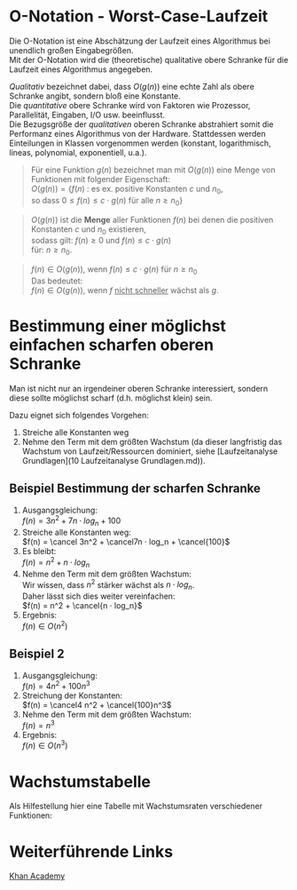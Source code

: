 # O-Notation - Worst-Case-Laufzeit
Die O-Notation ist eine Abschätzung der Laufzeit eines Algorithmus bei unendlich großen Eingabegrößen.  
Mit der O-Notation wird die (theoretische) qualitative obere Schranke für die Laufzeit eines Algorithmus angegeben.

*Qualitativ* bezeichnet dabei, dass $O(g(n))$ eine echte Zahl als obere Schranke angibt, sondern bloß eine Konstante.  
Die *quantitative* obere Schranke wird von Faktoren wie Prozessor, Parallelität, Eingaben, I/O usw. beeinflusst.  
Die Bezugsgröße der *qualitativen* oberen Schranke abstrahiert somit die Performanz eines Algorithmus von der Hardware. Stattdessen werden Einteilungen in Klassen vorgenommen werden (konstant, logarithmisch, lineas, polynomial, exponentiell, u.a.).

> Für eine Funktion $g(n)$ bezeichnet man mit $O(g(n))$ eine Menge von Funktionen mit folgender Eigenschaft:  
> $O(g(n)) = \{f(n)$  : es ex. positive Konstanten $c$ und $n_0$,  
> so dass $0 ≤ f (n) ≤ c ⋅ g(n)$ für alle $n ≥ n_0\}$

> $O(g(n))$ ist die **Menge** aller Funktionen ${f(n)}$ bei denen die positiven Konstanten $c$ und $n_0$ existieren,  
> sodass gilt: $f(n) ≥ 0$ und $f(n) ≤ c ⋅ g(n)$  
> für: $n ≥ n_0$.

> $f(n) ∈ O(g(n))$, wenn $f(n) ≤ c ⋅g(n)$ für $n ≥ n_0$  
> Das bedeutet:  
> $f(n) ∈ O (g(n))$, wenn $f$ <u>nicht schneller</u> wächst als $g$.

# Bestimmung einer möglichst einfachen scharfen oberen Schranke
Man ist nicht nur an irgendeiner oberen Schranke interessiert, sondern diese sollte möglichst scharf (d.h. möglichst klein) sein.

Dazu eignet sich folgendes Vorgehen:
1. Streiche alle Konstanten weg
2. Nehme den Term mit dem größten Wachstum (da dieser langfristig das Wachstum von Laufzeit/Ressourcen dominiert, siehe [Laufzeitanalyse Grundlagen](10 Laufzeitanalyse Grundlagen.md)).

## Beispiel Bestimmung der scharfen Schranke
1. Ausgangsgleichung:  
$f(n) = 3n^2 +  7n ⋅ log_n + 100$  
2. Streiche alle Konstanten weg:  
$f(n) = \cancel 3n^2 +  \cancel7n ⋅ log_n + \cancel{100}$  
3. Es bleibt:  
$f(n) = n^2 + n ⋅ log_n$  
4. Nehme den Term mit dem größten Wachstum:  
Wir wissen, dass $n^2$ stärker wächst als $n ⋅ log_n$.  
Daher lässt sich dies weiter vereinfachen:  
$f(n) = n^2 + \cancel{n ⋅ log_n}$  
5. Ergebnis:  
$f(n) ∈ O(n^2)$  

## Beispiel 2
1. Ausgangsgleichung:  
$f(n) = 4n^2 + 100n^3$  
2. Streichung der Konstanten:  
$f(n) = \cancel4 n^2 + \cancel{100}n^3$  
3. Nehme den Term mit dem größten Wachstum:  
$f(n) = n^3$  
4. Ergebnis:  
$f(n) ∈ O(n^3)$  

# Wachstumstabelle
Als Hilfestellung hier eine Tabelle mit Wachstumsraten verschiedener Funktionen:

# Weiterführende Links
[Khan Academy](https://de.khanacademy.org/computing/computer-science/algorithms/asymptotic-notation/a/big-o-notation)